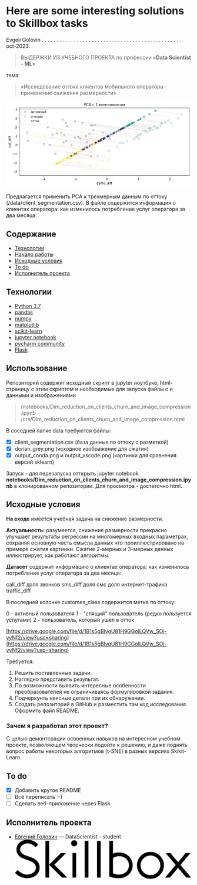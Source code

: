 # Here are some interesting solutions to Skillbox tasks

Evgeii Golovin  . . . . . . . . . . . . . . . . . . . . . . . . . . . . . . . . . . . . . . . . . . . . . . . .  oct-2023.

> ВЫДЕРЖКИ ИЗ УЧЕБНОГО ПРОЕКТА
>  по профессии   «**Data Scientist - ML**»

тема:
> «Исследование оттока клиентов мобильного оператора - применение снижения размерности»

![иллюстрация pca из моего скрипта](/crs/templates/pca_1.png)

Предлагается применить PCA к трехмерным данным по оттоку (/data/client_segmentation.csv). В файле содержится информация о клиентах оператора: как изменилось потребление услуг оператора за два месяца:

## Содержание
- [Технологии](#технологии)
- [Начало работы](#использование)
- [Исходные условия](#исходные-условия)
- [To do](#to-do)
- [Исполнитель проекта](#исполнитель-проекта)

## Технологии
- [Python 3.7](https://www.python.org/downloads/release/python-370/)
- [pandas](https://www.pandas.pydata.org/)
- [numpy](https://www.numpy.org/)
- [matplotlib](https://www.matplotlib.org/)
- [scikit-learn](https://www.scikit-learn.org/stable/)
- [jupyter notebook](https://www.jupyter.org/)
- [pycharm community](https://www.jetbrains.com/pycharm/)
- [Flask](https://www.dashboard.render.com/)

## Использование

Репозиторий содержит исходный скрипт в jupyter ноутбуке, html-страницу c этим скриптом и необходимые для запуска файлы с и данными и изображениями

> /notebooks/Dim_reduction_on_clients_churn_and_image_compression.ipynb
> /crs/Dim_reduction_on_clients_churn_and_image_compression.html

В соседней папке data требуются файлы:
- [x] client_segmentation.csv (база данных по оттоку с разметкой)
- [x] dorian_grey.png (исходное изображение для сжатия)
- [x] output_conda.png и output_vscode.png (картинки для сравнения версий sklearn) 

Запуск - для перезапуска отткрыть jupyter notebook **notebooks/Dim_reduction_on_clients_churn_and_image_compression.ipynb** в клонированном репозитории.
Для просмотра - достаточно html.

## Исходные условия

**На входе** имеется учебная задача на снижение размерности.

**Актуальность:** разумеется, снижение размерности прекрасно улучшает результаты регрессии на многомерных входных параметрах, сохраняя основную часть смысла данных что проиллюстрировано на примере сжатия картинки. Сжатие 2-мерных и 3-мерных данных иллюстрирует, как работают алгоритмы.

**Датасет** содержит информацию о клиентах оператора: как изменилось потребление услуг оператора за два месяца:

call_diff доля звонков
sms_diff доля смс
доля интернет-трафика traffic_diff

В последней колонке customes_class содержится метка по оттоку:

0 - активный пользователя
1 - "спящий" пользователь (редко пользуется услугами)
2 - пользователь, который ушел в отток


[https://drive.google.com/file/d/1B1s5gBlvgU81H9GGolLQVw_SOi-vyNf2/view?usp=sharing](https://drive.google.com/file/d/1B1s5gBlvgU81H9GGolLQVw_SOi-vyNf2/view?usp=sharing)

Требуется:

 1. Решить поставленные задачи.
 2. Наглядно представить результат.
 3. По возможности выявить интересные особенности преобразователей не ограничиваясь формулировкой задания.
 4. Подчеркунть неясные детали при их обнаружении.
 5. Создать репозиторий в GitHub и разместить там код исследования. Оформить файл README.

### Зачем я разработал этот проект?
С целью демонтсрации освоенных навыков на интересном учебном проекте, позволяющем творчески подойти к решению, и даже поднять вопрос работы некоторых алгоритмов (t-SNE) в разных версиях Skikit-Learn.

## To do
- [x] Добавить крутое README
- [ ] Всё переписать :-)
- [ ] Cделать веб-приложение через Flask

## Исполнитель проекта

- [Евгений Головин]([golovin1410@gmail.com](mailto:golovin1410@gmail.com)) — DataScientist - student
![логотип Skillbox](/crs/templates/Skillbox_logo.svg.png)
